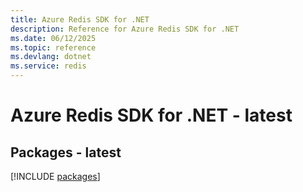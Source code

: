 ```yaml
---
title: Azure Redis SDK for .NET
description: Reference for Azure Redis SDK for .NET
ms.date: 06/12/2025
ms.topic: reference
ms.devlang: dotnet
ms.service: redis
---
```

# Azure Redis SDK for .NET - latest
## Packages - latest
[!INCLUDE [packages](redis-index.md)]